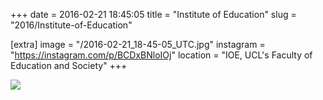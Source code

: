 +++
date = 2016-02-21 18:45:05
title = "Institute of Education"
slug = "2016/Institute-of-Education"

[extra]
image = "/2016-02-21_18-45-05_UTC.jpg"
instagram = "https://instagram.com/p/BCDxBNloIOj"
location = "IOE, UCL's Faculty of Education and Society"
+++

<img src="/2016-02-21_18-45-05_UTC.jpg" />
